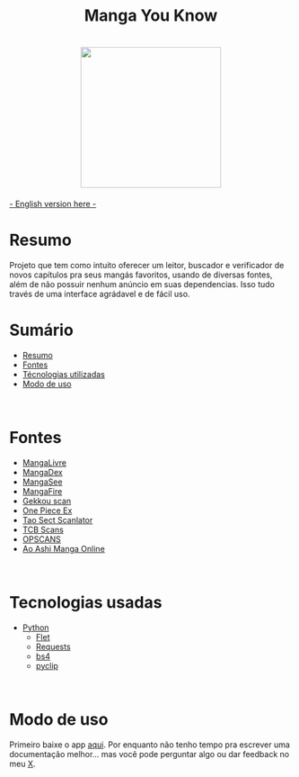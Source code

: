 <h1 align="center">Manga You Know<h1>

<div align='center'><img src='https://github.com/ReiLoko4/manga-you-know/assets/103978193/d0d4ff85-2308-4baa-b56a-0e99a9faa7dc' height=250px></div>



####
[- English version here -](https://github.com/ReiLoko4/manga-you-know/blob/main/README.en.md)
<br>

# Resumo

Projeto que tem como intuito oferecer um leitor, buscador e verificador de novos capítulos pra seus mangás favoritos, usando de diversas fontes, além de não possuir nenhum anúncio em suas dependencias. Isso tudo través de uma interface agrádavel e de fácil uso.
<br>

# Sumário

- [Resumo](#resumo)
- [Fontes](#fontes)
- [Técnologias utilizadas](#técnologias-utilizadas)
- [Modo de uso](#modo-de-uso)
<br>

# Fontes
- [MangaLivre](https://mangalivre.net)
- [MangaDex](https://mangadex.org)
- [MangaSee](https://mangasee123.com)
- [MangaFire](https://mangafire.to)
- [Gekkou scan](https://gekkou.com.br)
- [One Piece Ex](https://onepieceex.net)
- [Tao Sect Scanlator](https://taosect.com/)
- [TCB Scans](https://tcbscans.com/)
- [OPSCANS](https://opscans.com/)
- [Ao Ashi Manga Online](https://ao-ashimanga.com/)

<br>

# Tecnologias usadas
- [Python](https://python.org)
  - [Flet](https://flet.dev)
  - [Requests](https://pypi.org/project/requests/)
  - [bs4](https://pypi.org/project/beautifulsoup4/)
  - [pyclip](https://pypi.org/project/pyclip/)


<br>

# Modo de uso

Primeiro baixe o app [aqui](https://github.com/ReiLoko4/manga-you-know/releases/download/0.7b/MangaYouKnow-0.7b.exe). Por enquanto não tenho tempo pra escrever uma documentação melhor... mas você pode perguntar algo ou dar feedback no meu [X](https://twitter.com/ReiLokoFn).



